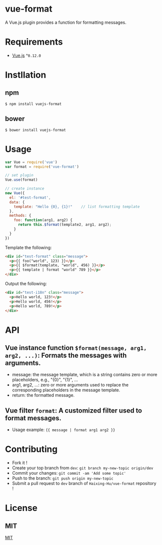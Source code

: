 # vue-format

A Vue.js plugin provides a function for formatting messages.

# Requirements
- [Vue.js](https://github.com/yyx990803/vue) ^`0.12.0`

# Instllation

## npm

```shell
$ npm install vuejs-format
```

## bower

```shell
$ bower install vuejs-format
```

# Usage

```javascript
var Vue = require('vue')
var format = require('vue-format')

// set plugin
Vue.use(format)

// create instance
new Vue({
  el: '#test-format',
  data: {
    template: "Hello {0}, {1}!"    // list formatting template
  },
  methods: {
    foo: function(arg1, arg2) {
      return this.$format(template2, arg1, arg2);
    }
  }
})
```

Template the following:

```html
<div id="test-format" class="message">
  <p>{{ foo("world", 123) }}</p>
  <p>{{ $format(template, "world", 456) }}</p>
  <p>{{ template | format "world" 789 }}</p>
</div>
```

Output the following:

```html
<div id="test-i18n" class="message">
  <p>Hello world, 123!</p>
  <p>Hello world, 456!</p>
  <p>Hello world, 789!</p>
</div>
```

# API

## Vue instance function `$format(message, arg1, arg2, ...)`: Formats the messages with arguments.
- message: the message template, which is a string contains zero or more placeholders, e.g., "{0}", "{1}", ...
- arg1, arg2, ...: zero or more arguments used to replace the corresponding placeholders in the message template.
- return: the formatted message.

## Vue filter `format`: A customized filter used to format messages.
- Usage example: `{{ message | format arg1 arg2 }}`

# Contributing
- Fork it !
- Create your top branch from `dev`: `git branch my-new-topic origin/dev`
- Commit your changes: `git commit -am 'Add some topic'`
- Push to the branch: `git push origin my-new-topic`
- Submit a pull request to `dev` branch of `Haixing-Hu/vue-format` repository !

# License

## MIT

[MIT](http://opensource.org/licenses/MIT)
